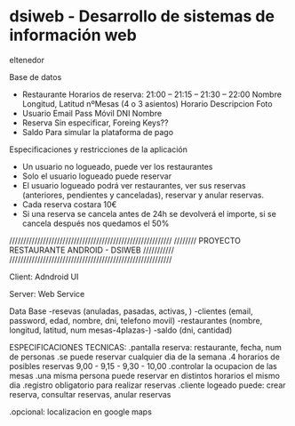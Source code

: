 
# dsiweb - Desarrollo de sistemas de información web

eltenedor

Base de datos
- Restaurante    Horarios de reserva: 21:00 – 21:15 – 21:30 – 22:00
  Nombre
  Longitud, Latitud
  nºMesas (4 o 3 asientos)
  Horario
  Descripcion
  Foto
- Usuario
  Email
  Pass
  Móvil
  DNI
  Nombre
- Reserva
  Sin especificar, Foreing Keys??
- Saldo   Para simular la plataforma de pago

Especificaciones y restricciones de la aplicación
- Un usuario no logueado, puede ver los restaurantes
- Solo el usuario logueado puede reservar
- El usuario logueado podrá ver restaurantes, ver sus reservas (anteriores, pendientes y canceladas), reservar y anular reservas.
- Cada reserva costara 10€
- Si una reserva se cancela antes de 24h se devolverá el importe, si se cancela después nos quedamos el 50%






//////////////////////////////////////////////////////////
//////// PROYECTO RESTAURANTE ANDROID - DSIWEB ///////////
//////////////////////////////////////////////////////////

Client: Adndroid UI

Server: Web Service

Data Base
-resevas (anuladas, pasadas, activas, )
-clientes (email, password, edad, nombre, dni, telefono movil)
-restaurantes (nombre, longitud, latitud, num mesas-4plazas-)
-saldo (dni, cantidad)

ESPECIFICACIONES TECNICAS:
.pantalla reserva: restaurante, fecha, num de personas
.se puede reservar cualquier dia de la semana
.4 horarios de posibles reservas 9,00 - 9,15 - 9,30 - 10,00
.controlar la ocupacion de las mesas
.una misma persona puede reservar en distintos horarios el mismo dia
.registro obligatorio para realizar reservas
.cliente logeado puede: crear reserva, consultar reservas, anular reservas

.opcional: localizacion en google maps


